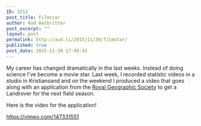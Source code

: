```yaml
---
ID: 3212
post_title: Filmstar
author: Aud Halbritter
post_excerpt: ""
layout: post
permalink: http://aud.li/2015/11/30/filmstar/
published: true
post_date: 2015-11-30 17:48:43
---
```

My career has changed dramatically in the last weeks. Instead of doing science I've become a movie star. Last week, I recorded statistic videos in a studio in Kristiansand and on the weekend I produced a video that goes along with an application from the <a href="http://www.rgs.org/HomePage.htm">Royal Geographic Society</a> to get a Landrover for the next field season.

Here is the video for the application!

https://vimeo.com/147331551